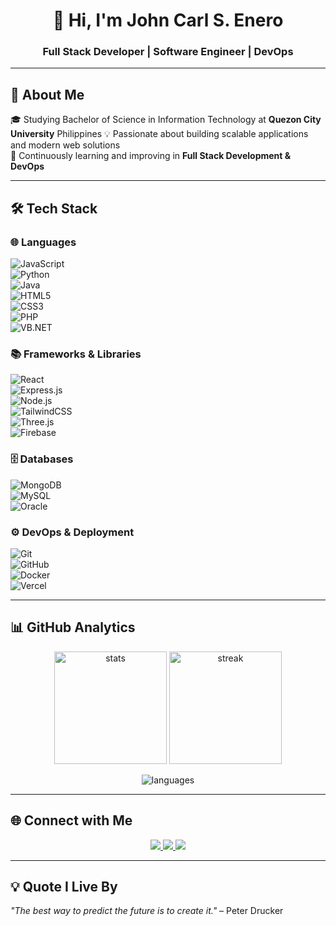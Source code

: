 <!-- Banner / Intro -->
<h1 align="center">👋 Hi, I'm John Carl S. Enero</h1>
<h3 align="center">Full Stack Developer | Software Engineer | DevOps</h3>

---

## 🚀 About Me  

🎓 Studying Bachelor of Science in Information Technology at **Quezon City University** Philippines 
💡 Passionate about building scalable applications and modern web solutions  
🌱 Continuously learning and improving in **Full Stack Development & DevOps**  

---

## 🛠️ Tech Stack  

### 🌐 Languages  
![JavaScript](https://img.shields.io/badge/JavaScript-F7DF1E?style=for-the-badge&logo=javascript&logoColor=black)  
![Python](https://img.shields.io/badge/Python-3776AB?style=for-the-badge&logo=python&logoColor=white)  
![Java](https://img.shields.io/badge/Java-ED8B00?style=for-the-badge&logo=openjdk&logoColor=white)  
![HTML5](https://img.shields.io/badge/HTML5-E34F26?style=for-the-badge&logo=html5&logoColor=white)  
![CSS3](https://img.shields.io/badge/CSS3-1572B6?style=for-the-badge&logo=css3&logoColor=white)  
![PHP](https://img.shields.io/badge/PHP-777BB4?style=for-the-badge&logo=php&logoColor=white)  
![VB.NET](https://img.shields.io/badge/VB.NET-5C2D91?style=for-the-badge&logo=dotnet&logoColor=white)  

### 📚 Frameworks & Libraries  
![React](https://img.shields.io/badge/React-20232A?style=for-the-badge&logo=react&logoColor=61DAFB)  
![Express.js](https://img.shields.io/badge/Express.js-000000?style=for-the-badge&logo=express&logoColor=white)  
![Node.js](https://img.shields.io/badge/Node.js-43853D?style=for-the-badge&logo=node.js&logoColor=white)  
![TailwindCSS](https://img.shields.io/badge/Tailwind_CSS-38B2AC?style=for-the-badge&logo=tailwind-css&logoColor=white)  
![Three.js](https://img.shields.io/badge/Three.js-000000?style=for-the-badge&logo=three.js&logoColor=white)  
![Firebase](https://img.shields.io/badge/Firebase-FFCA28?style=for-the-badge&logo=firebase&logoColor=black)  

### 🗄️ Databases  
![MongoDB](https://img.shields.io/badge/MongoDB-4EA94B?style=for-the-badge&logo=mongodb&logoColor=white)  
![MySQL](https://img.shields.io/badge/MySQL-005C84?style=for-the-badge&logo=mysql&logoColor=white)  
![Oracle](https://img.shields.io/badge/OracleDB-F80000?style=for-the-badge&logo=oracle&logoColor=white)  

### ⚙️ DevOps & Deployment  
![Git](https://img.shields.io/badge/Git-F05032?style=for-the-badge&logo=git&logoColor=white)  
![GitHub](https://img.shields.io/badge/GitHub-181717?style=for-the-badge&logo=github&logoColor=white)  
![Docker](https://img.shields.io/badge/Docker-2496ED?style=for-the-badge&logo=docker&logoColor=white)  
![Vercel](https://img.shields.io/badge/Vercel-000000?style=for-the-badge&logo=vercel&logoColor=white)  

---

## 📊 GitHub Analytics  

<p align="center">
  <img src="https://github-readme-stats.vercel.app/api?username=YourUsername&show_icons=true&theme=tokyonight" alt="stats" height="180"/>
  <img src="https://github-readme-streak-stats.herokuapp.com/?user=YourUsername&theme=tokyonight" alt="streak" height="180"/>
</p>

<p align="center">
  <img src="https://github-readme-stats.vercel.app/api/top-langs/?username=YourUsername&layout=compact&theme=tokyonight" alt="languages" />
</p>

---

## 🌐 Connect with Me  

<p align="center">
  <a href="https://facebook.com/yourprofile">
    <img src="https://img.shields.io/badge/Facebook-1877F2?style=for-the-badge&logo=facebook&logoColor=white"/>
  </a>
  <a href="https://x.com/yourprofile">
    <img src="https://img.shields.io/badge/Twitter(X)-000000?style=for-the-badge&logo=x&logoColor=white"/>
  </a>
  <a href="https://monkeytest.it/yourprofile">
    <img src="https://img.shields.io/badge/MonkeyTest-FF6F00?style=for-the-badge&logo=testing-library&logoColor=white"/>
  </a>
</p>

---

## 💡 Quote I Live By  
*"The best way to predict the future is to create it."* – Peter Drucker  

